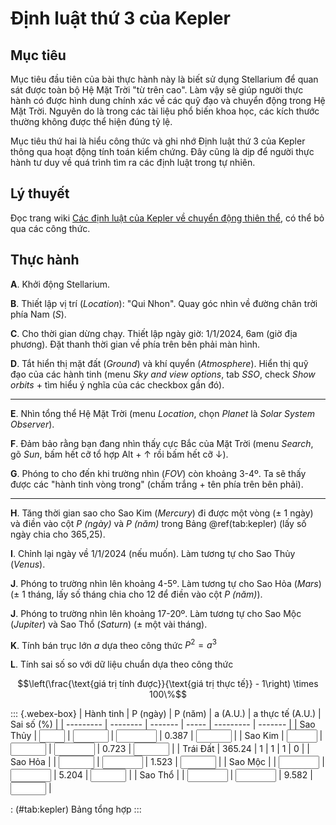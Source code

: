 # Định luật thứ 3 của Kepler

## Mục tiêu

Mục tiêu đầu tiên của bài thực hành này là biết sử dụng Stellarium để quan sát được toàn bộ Hệ Mặt Trời "từ trên cao". Làm vậy sẽ giúp người thực hành có được hình dung chính xác về các quỹ đạo và chuyển động trong Hệ Mặt Trời. Nguyên do là trong các tài liệu phổ biến khoa học, các kích thước thường không được thể hiện đúng tỷ lệ.

Mục tiêu thứ hai là hiểu công thức và ghi nhớ Định luật thứ 3 của Kepler thông qua hoạt động tính toán kiểm chứng. Đây cũng là dịp để người thực hành tư duy về quá trình tìm ra các định luật trong tự nhiên.

## Lý thuyết

Đọc trang wiki [Các định luật của Kepler về chuyển động thiên thể](https://vi.wikipedia.org/wiki/C%C3%A1c_%C4%91%E1%BB%8Bnh_lu%E1%BA%ADt_Kepler_v%E1%BB%81_chuy%E1%BB%83n_%C4%91%E1%BB%99ng_thi%C3%AAn_th%E1%BB%83), có thể bỏ qua các công thức.

## Thực hành

**A**. Khởi động Stellarium.

**B**. Thiết lập vị trí (_Location_): "Qui Nhon". Quay góc nhìn về đường chân trời phía Nam (_S_).

**C**. Cho thời gian dừng chạy. Thiết lập ngày giờ: 1/1/2024, 6am (giờ địa phương). Đặt thanh thời gian về phía trên bên phải màn hình.

**D**. Tắt hiển thị mặt đất (_Ground_) và khí quyển (_Atmosphere_). Hiển thị quỹ đạo của các hành tinh (menu *Sky and view options*, tab *SSO*, check *Show orbits* + tìm hiểu ý nghĩa của các checkbox gần đó).

---

**E**. Nhìn tổng thể Hệ Mặt Trời (menu *Location*, chọn *Planet* là *Solar System Observer*).

**F**. Đảm bảo rằng bạn đang nhìn thấy cực Bắc của Mặt Trời (menu *Search*, gõ *Sun*, bấm hết cỡ tổ hợp Alt + ↑ rồi bấm hết cỡ ↓).

**G**. Phóng to cho đến khi trường nhìn (*FOV*) còn khoảng 3-4º. Ta sẽ thấy được các "hành tinh vòng trong" (chấm trắng + tên phía trên bên phải).

---

**H**. Tăng thời gian sao cho Sao Kim (*Mercury*) đi được một vòng (± 1 ngày) và điền vào cột *P (ngày)* và *P (năm)* trong Bảng \@ref(tab:kepler) (lấy số ngày chia cho 365,25).

**I**. Chỉnh lại ngày về 1/1/2024 (nếu muốn). Làm tương tự cho Sao Thủy (*Venus*).

**J**. Phóng to trường nhìn lên khoảng 4-5º. Làm tương tự cho Sao Hỏa (*Mars*) (± 1 tháng, lấy số tháng chia cho 12 để điền vào cột *P (năm)*).

**J**. Phóng to trường nhìn lên khoảng 17-20º. Làm tương tự cho Sao Mộc (*Jupiter*) và Sao Thổ (*Saturn*) (± một vài tháng).

**K**. Tính bán trục lớn *a* dựa theo công thức $P^2 = a^3$

**L**. Tính sai số so với dữ liệu chuẩn dựa theo công thức 

$$\left(\frac{\text{giá trị tính được}}{\text{giá trị thực tế}} - 1\right) \times 100\%$$


::: {.webex-box}
| Hành tinh | P (ngày) | P (năm) | a (A.U.) | a thực tế (A.U.) | Sai số (%) |
| --------- | -------- | ------- | ----- | --------- | ------- |
| Sao Thủy | <input class='webex-solveme nospaces' data-tol='4' size='2' data-answer='["88"]'/> | <input class='webex-solveme nospaces' data-tol='0.01' size='4' data-answer='["0.24",".24"]'/> | <input class='webex-solveme nospaces' data-tol='0.04' size='5' data-answer='["0.387",".387"]'/> | 0.387 | <input class='webex-solveme nospaces' data-tol='100' size='4' data-answer='["0.01",".01"]'/> |
| Sao Kim | <input class='webex-solveme nospaces' data-tol='10' size='3' data-answer='["225"]'/> | <input class='webex-solveme nospaces' data-tol='0.02' size='4' data-answer='["0.62",".62"]'/> | <input class='webex-solveme nospaces' data-tol='0.07' size='5' data-answer='["0.723",".723"]'/> | 0.723 | <input class='webex-solveme nospaces' data-tol='10' size='4' data-answer='["0.01",".01"]'/> |
| Trái Đất | 365.24 | 1 | 1 | 1 | 0 |
| Sao Hỏa | | <input class='webex-solveme nospaces' data-tol='0.1' size='4' data-answer='["1.88"]'/> | <input class='webex-solveme nospaces' data-tol='0.1' size='5' data-answer='["1.523"]'/> | 1.523 | <input class='webex-solveme nospaces' data-tol='10' size='4' data-answer='["0.01",".01"]'/> |
| Sao Mộc | | <input class='webex-solveme nospaces' data-tol='0.6' size='5' data-answer='["11.86"]'/> | <input class='webex-solveme nospaces' data-tol='0.5' size='5' data-answer='["5.204"]'/> | 5.204 | <input class='webex-solveme nospaces' data-tol='10' size='4' data-answer='["0.01",".01"]'/> |
| Sao Thổ | | <input class='webex-solveme nospaces' data-tol='1.5' size='5' data-answer='["29.46"]'/> | <input class='webex-solveme nospaces' data-tol='1' size='5' data-answer='["9.582"]'/> | 9.582 | <input class='webex-solveme nospaces' data-tol='10' size='4' data-answer='["0.01",".01"]'/> |

: (\#tab:kepler) Bảng tổng hợp
:::
